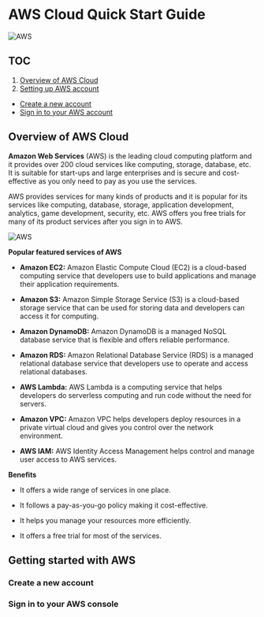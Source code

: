 # AWS Cloud Quick Start Guide
![AWS](https://www.logo.wine/a/logo/Amazon_Web_Services/Amazon_Web_Services-Logo.wine.svg)

## TOC
1. [Overview of AWS Cloud](https://github.com/NagendraHV/markdown/blob/main/QSG_2_Nagendra.md#overview-of-aws-cloud)
2. [Setting up AWS account](https://github.com/NagendraHV/markdown/blob/main/QSG_2_Nagendra.md#setting-up-aws-account)
  *   [Create a new account](https://github.com/NagendraHV/markdown/blob/main/QSG_2_Nagendra.md#create-a-new-account)
  *   [Sign in to your AWS account](https://github.com/NagendraHV/markdown/blob/main/QSG_2_Nagendra.md#sign-in-to-your-aws-account)

## Overview of AWS Cloud

**Amazon Web Services** (AWS) is the leading cloud computing platform and it provides over 200 cloud services like computing, storage, database, etc. It is suitable for start-ups and large enterprises and is secure and cost-effective as you only need to pay as you use the services.

AWS provides services for many kinds of products and it is popular for its services like computing, database, storage, application development, analytics, game development, security, etc. AWS offers you free trials for many of its product services after you sign in to AWS.

![AWS](https://www.kcsitglobal.com/images/aws-graphics.jpg)

**Popular featured services of AWS**

* **Amazon EC2:** Amazon Elastic Compute Cloud (EC2) is a cloud-based computing service that developers use to build applications and manage their application requirements.

* **Amazon S3:** Amazon Simple Storage Service (S3) is a cloud-based storage service that can be used for storing data and developers can access it for computing.

* **Amazon DynamoDB:** Amazon  DynamoDB is a managed NoSQL database service that is flexible and offers reliable performance.

* **Amazon RDS:** Amazon Relational Database Service (RDS) is a managed relational database service that developers use to operate and access relational databases.

* **AWS Lambda:** AWS  Lambda is  a  computing service that helps developers do serverless computing and run code without the need for servers.

* **Amazon VPC:** Amazon VPC helps developers deploy resources in a private virtual cloud and gives you control over the network environment.

* **AWS IAM:** AWS Identity Access Management helps control and manage user access to AWS services.

**Benefits**

* It offers a wide range of services in one place.

* It follows a pay-as-you-go policy making it cost-effective.

* It helps you manage your resources more efficiently.

* It offers a free trial for most of the services.

## Getting started with AWS
### Create a new account
### Sign in to your AWS console

